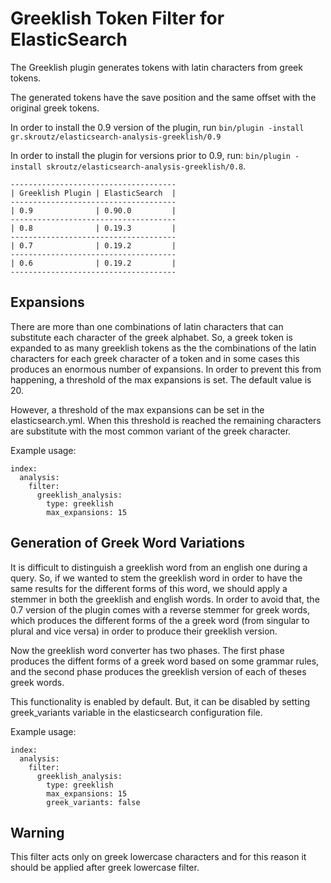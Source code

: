Greeklish Token Filter for ElasticSearch
========================================

The Greeklish plugin generates tokens with latin characters from greek tokens.

The generated tokens have the save position and the same offset with the original greek tokens.

In order to install the 0.9 version of the plugin, run `bin/plugin -install gr.skroutz/elasticsearch-analysis-greeklish/0.9`

In order to install the plugin for versions prior to 0.9, run: `bin/plugin -install skroutz/elasticsearch-analysis-greeklish/0.8`.

    -------------------------------------
    | Greeklish Plugin | ElasticSearch	|
    -------------------------------------
    | 0.9              | 0.90.0         |
    -------------------------------------
    | 0.8              | 0.19.3         |
    -------------------------------------
    | 0.7              | 0.19.2         |
    -------------------------------------
    | 0.6              | 0.19.2         |
    -------------------------------------


Expansions
----------

There are more than one combinations of latin characters that can substitute each character of the greek alphabet. So, a greek token is expanded to as many greeklish tokens as the the combinations of the latin characters for each greek character of a token and in some cases this produces an enormous number of expansions. In order to prevent this from happening, a threshold of the max expansions is set.  The default value is 20.

However, a threshold of the max expansions can be set in the elasticsearch.yml. When this threshold is reached the remaining characters are substitute with the most common variant of the greek character.

Example usage:

	index:
	  analysis:
	    filter:
	      greeklish_analysis:
	        type: greeklish
	        max_expansions: 15

Generation of Greek Word Variations
-----------------------------------

It is difficult to distinguish a greeklish word from an english one during a query. So, if we wanted to stem the greeklish word in order to have the same results for the different forms of this word, we should apply a stemmer in both the greeklish and english words. In order to avoid that, the 0.7 version of the plugin comes with a reverse stemmer for greek words, which produces the different forms of the a greek word (from singular to plural and vice versa) in order to produce their greeklish version.

Now the greeklish word converter has two phases. The first phase produces the diffent forms of a greek word based on some grammar rules, and the second phase produces the greeklish version of each of theses greek words.

This functionality is enabled by default. But, it can be disabled by setting greek\_variants variable in the elasticsearch configuration file.

Example usage:

	index:
	  analysis:
	    filter:
	      greeklish_analysis:
	        type: greeklish
	        max_expansions: 15
	        greek_variants: false

Warning
-------

This filter acts only on greek lowercase characters and for this reason it should be applied after greek lowercase filter.
